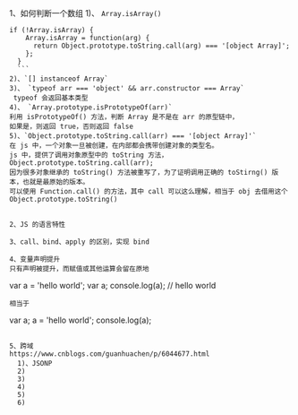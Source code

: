 1、如何判断一个数组
  1)、 `Array.isArray()`
  ```
  if (!Array.isArray) {
	  Array.isArray = function(arg) {
	    return Object.prototype.toString.call(arg) === '[object Array]';
	  };
	}
	```
  2)、`[] instanceof Array`
  3)、 `typeof arr === 'object' && arr.constructor === Array`
   typeof 会返回基本类型
  4)、 `Array.prototype.isPrototypeOf(arr)` 
  利用 isPrototypeOf() 方法，判断 Array 是不是在 arr 的原型链中，
  如果是，则返回 true，否则返回 false
  5)、`Object.prototype.toString.call(arr) === '[object Array]'`
  在 js 中，一个对象一旦被创建，在内部都会携带创建对象的类型名。
  js 中，提供了调用对象原型中的 toString 方法，Object.prototype.toString.call(arr); 
  因为很多对象继承的 toString() 方法被重写了，为了证明调用正确的 toStirng() 版本，也就是最原始的版本。
  可以使用 Function.call() 的方法，其中 call 可以这么理解，相当于 obj 去借用这个 Object.prototype.toString()
  

2、JS 的语言特性

3、call、bind、apply 的区别，实现 bind 

4、变量声明提升
  只有声明被提升，而赋值或其他运算会留在原地
  ```
  var a = 'hello world';
  var a;
  console.log(a); // hello world
  ```
  相当于
  ```
  var a;
  a = 'hello world';
  console.log(a);
  ```

5、跨域
  https://www.cnblogs.com/guanhuachen/p/6044677.html
	1)、JSONP
	2)
	3)
	4)
	5)
	6)
